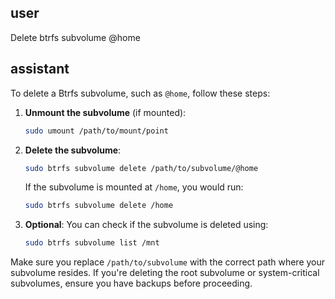 ## user
Delete btrfs subvolume @home
## assistant

To delete a Btrfs subvolume, such as `@home`, follow these steps:

1. **Unmount the subvolume** (if mounted):
   ```bash
   sudo umount /path/to/mount/point
   ```

2. **Delete the subvolume**:
   ```bash
   sudo btrfs subvolume delete /path/to/subvolume/@home
   ```

   If the subvolume is mounted at `/home`, you would run:
   ```bash
   sudo btrfs subvolume delete /home
   ```

3. **Optional**: You can check if the subvolume is deleted using:
   ```bash
   sudo btrfs subvolume list /mnt
   ```

Make sure you replace `/path/to/subvolume` with the correct path where your subvolume resides. If you're deleting the root subvolume or system-critical subvolumes, ensure you have backups before proceeding.